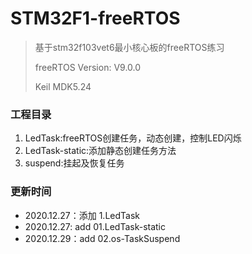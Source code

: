 # STM32F1-freeRTOS

> 基于stm32f103vet6最小核心板的freeRTOS练习
>
> freeRTOS Version: V9.0.0
>
> Keil MDK5.24



### 工程目录

1. LedTask:freeRTOS创建任务，动态创建，控制LED闪烁
2. LedTask-static:添加静态创建任务方法
3. suspend:挂起及恢复任务







### 更新时间

- 2020.12.27：添加 1.LedTask
- 2020.12.27:  add 01.LedTask-static
- 2020.12.29：add 02.os-TaskSuspend

